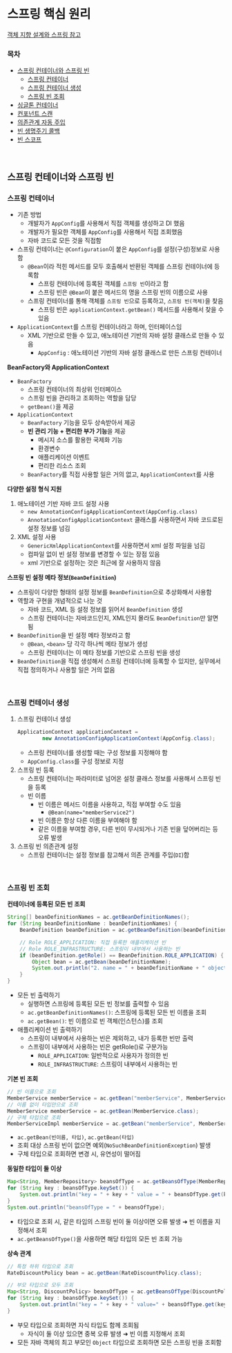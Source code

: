 # 스프링 핵심 원리

[객체 지향 설계와 스프링 참고](https://github.com/jmxx219/SpringMVC/blob/main/basic-spring/OOD.md)

### 목차
- [스프링 컨테이너와 스프링 빈](#스프링-컨테이너와-스프링-빈)
  - [스프링 컨테이너](#스프링-컨테이너)
  - [스프링 컨테이너 생성](#스프링-컨테이너-생성)
  - [스프링 빈 조회](#스프링-빈-조회)
- [싱글톤 컨테이너](#싱글톤-컨테이너)
- [컨포넌트 스캔](#컴포넌트-스캔)
- [의존관계 자동 주입](#의존관계-자동-주입)
- [빈 생명주기 콜백](#빈-생명주기-콜백)
- [빈 스코프](#빈-스코프)

<br/>

## 스프링 컨테이너와 스프링 빈

### 스프링 컨테이너

- 기존 방법
    - 개발자가 `AppConfig`를 사용해서 직접 객체를 생성하고 DI 했음
    - 개발자가 필요한 객체를 `AppConfig`를 사용해서 직접 조회했음
    - 자바 코드로 모든 것을 직접함
- 스프링 컨테이너는 `@Configuration`이 붙은 `AppConfig`를 설정(구성)정보로 사용함
    - `@Bean`이라 적힌 메서드를 모두 호출해서 반환된 객체를 스프링 컨테이너에 등록함
        - 스프링 컨테이너에 등록된 객체를 `스프링 빈`이라고 함
        - 스프링 빈은 `@Bean`이 붙은 메서드의 명을 스프링 빈의 이름으로 사용
    - 스프링 컨테이너를 통해 객체를 `스프링 빈`으로 등록하고, `스프링 빈(객체)`을 찾음
        - 스프링 빈은 `applicationContext.getBean()` 메서드를 사용해서 찾을 수 있음
- `ApplicationContext`를 스프링 컨테이너라고 하며, 인터페이스임
  - XML 기반으로 만들 수 있고, 애노테이션 기반의 자바 설정 클래스로 만들 수 있음
    - `AppConfig` : 애노테이션 기반의 자바 설정 클래스로 만든 스프링 컨테이너

**BeanFactory와 ApplicationContext**
- `BeanFactory`
    - 스프링 컨테이너의 최상위 인터페이스
    - 스프링 빈을 관리하고 조회하는 역할을 담당
    - `getBean()`을 제공
- `ApplicationContext`
    - `BeanFactory` 기능을 모두 상속받아서 제공
    - **빈 관리 기능 + 편리한 부가 기능**을 제공
        - 메시지 소스를 활용한 국제화 기능
        - 환경변수
        - 애플리케이션 이벤트
        - 편리한 리소스 조회
    - `BeanFactory`를 직접 사용할 일은 거의 없고, `ApplicationContext`를 사용

**다양한 설정 형식 지원**
1. 애노테이션 기반 자바 코드 설정 사용
    - `new AnnotationConfigApplicationContext(AppConfig.class)`
    - `AnnotationConfigApplicationContext` 클래스를 사용하면서 자바 코드로된 설정 정보를 넘김
2. XML 설정 사용
    - `GenericXmlApplicationContext`를 사용하면서 xml 설정 파일을 넘김
    - 컴파일 없이 빈 설정 정보를 변경할 수 있는 장점 있음
    - xml 기반으로 설정하는 것은 최근에 잘 사용하지 않음

**스프링 빈 설정 메타 정보(`BeanDefinition`)**
- 스프링이 다양한 형태의 설정 정보를 `BeanDefinition`으로 추상화해서 사용함
- 역할과 구현을 개념적으로 나눈 것
  - 자바 코드, XML 등 설정 정보를 읽어서 `BeanDefinition` 생성
  - 스프링 컨테이너는 자바코드인지, XML인지 몰라도 `BeanDefinition`만 알면 됨
- `BeanDefinition`을 빈 설정 메타 정보라고 함
  - `@Bean`, `<bean>` 당 각각 하나씩 메타 정보가 생성
  - 스프링 컨테이너는 이 메타 정보를 기반으로 스프링 빈을 생성
- `BeanDefinition`을 직접 생성해서 스프링 컨테이너에 등록할 수 있지만, 실무에서 직접 정의하거나 사용할 일은 거의 없음
    
<br/>
  
### 스프링 컨테이너 생성

1. 스프링 컨테이너 생성
    ```java
    ApplicationContext applicationContext = 
            new AnnotationConfigApplicationContext(AppConfig.class);
    ```
   - 스프링 컨테이너를 생성할 때는 구성 정보를 지정해야 함
   - `AppConfig.class`를 구성 정보로 지정
2. 스프링 빈 등록
   - 스프링 컨테이너는 파라미터로 넘어온 설정 클래스 정보를 사용해서 스프링 빈을 등록
   - 빈 이름
     - 빈 이름은 메서드 이름을 사용하고, 직접 부여할 수도 있음
       - `@Bean(name="memberService2")`
     - 빈 이름은 항상 다른 이름을 부여해야 함
     - 같은 이름을 부여할 경우, 다른 빈이 무시되거나 기존 빈을 덮어버리는 등 오류 발생
3. 스프링 빈 의존관계 설정
   - 스프링 컨테이너는 설정 정보를 참고해서 의존 관계를 주입(`DI`)함

<br/>

### 스프링 빈 조회

**컨테이너에 등록된 모든 빈 조회**
```java
String[] beanDefinitionNames = ac.getBeanDefinitionNames();
for (String beanDefinitionName : beanDefinitionNames) {
    BeanDefinition beanDefinition = ac.getBeanDefinition(beanDefinitionName);

    // Role ROLE_APPLICATION: 직접 등록한 애플리케이션 빈
    // Role ROLE_INFRASTRUCTURE: 스프링이 내부에서 사용하는 빈
    if (beanDefinition.getRole() == BeanDefinition.ROLE_APPLICATION) {
        Object bean = ac.getBean(beanDefinitionName);
        System.out.println("2. name = " + beanDefinitionName + " object = " + bean);
    }
}
```
- 모든 빈 출력하기
  - 실행하면 스프링에 등록된 모든 빈 정보를 출력할 수 있음
  - `ac.getBeanDefinitionNames()`: 스프링에 등록된 모든 빈 이름을 조회
  - `ac.getBean()`: 빈 이름으로 빈 객체(인스턴스)를 조회
- 애플리케이션 빈 출력하기
  - 스프링이 내부에서 사용하는 빈은 제외하고, 내가 등록한 빈만 출력 
  - 스프링이 내부에서 사용하는 빈은 getRole()로 구분가능 
    - `ROLE_APPLICATION`: 일반적으로 사용자가 정의한 빈 
    - `ROLE_INFRASTRUCTURE`: 스프링이 내부에서 사용하는 빈

**기본 빈 조회**
```java
// 빈 이름으로 조회
MemberService memberService = ac.getBean("memberService", MemberService.class);
// 이름 없이 타입만으로 조회 
MemberService memberService = ac.getBean(MemberService.class);
// 구체 타입으로 조회
MemberServiceImpl memberService = ac.getBean("memberService", MemberServiceImpl.class);
```
- `ac.getBean(빈이름, 타입)`, `ac.getBean(타입)`
- 조회 대상 스프링 빈이 없으면 예외(`NoSuchBeanDefinitionException`) 발생 
- 구체 타입으로 조회하면 변경 시, 유연성이 떨어짐

**동일한 타입이 둘 이상**
```java
Map<String, MemberRepository> beansOfType = ac.getBeansOfType(MemberRepository.class);
for (String key : beansOfType.keySet()) {
    System.out.println("key = " + key + " value = " + beansOfType.get(key));
}
System.out.println("beansOfType = " + beansOfType);
```
- 타입으로 조회 시, 같은 타입의 스프링 빈이 둘 이상이면 오류 발생 ➜ 빈 이름을 지정해서 조회
- `ac.getBeansOfType()`을 사용하면 해당 타입의 모든 빈 조회 가능

**상속 관계**
```java
// 특정 하위 타입으로 조회
RateDiscountPolicy bean = ac.getBean(RateDiscountPolicy.class);

// 부모 타입으로 모두 조회
Map<String, DiscountPolicy> beansOfType = ac.getBeansOfType(DiscountPolicy.class);
for (String key : beansOfType.keySet()) {
    System.out.println("key = " + key + " value=" + beansOfType.get(key));
}
```
- 부모 타입으로 조회하면 자식 타입도 함께 조회됨
  - 자식이 둘 이상 있으면 중복 오류 발생 ➜ 빈 이름 지정해서 조회
- 모든 자바 객체의 최고 부모인 `Object` 타입으로 조회하면 모든 스프링 빈을 조회함



<br/>

